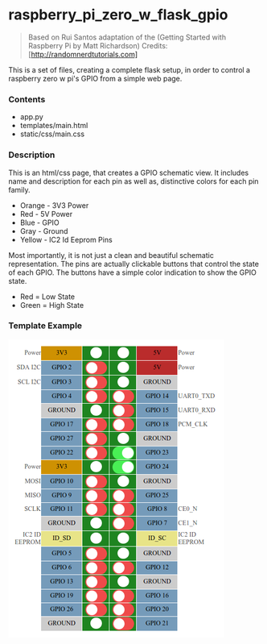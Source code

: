 # raspberry_pi_zero_w_flask_gpio

> Based on Rui Santos adaptation of the (Getting Started with Raspberry Pi by Matt Richardson)
> Credits: [http://randomnerdtutorials.com]

This is a set of files, creating a complete flask setup, in order to control a raspberry zero w pi's GPIO from a simple web page.

### Contents
* app.py
* templates/main.html
* static/css/main.css

### Description
This is an html/css page, that creates a GPIO schematic view. It includes name and description for each pin as well as, distinctive colors for each pin family.
* Orange - 3V3 Power
* Red - 5V Power
* Blue - GPIO 
* Gray - Ground
* Yellow - IC2 Id Eeprom Pins

Most importantly, it is not just a clean and beautiful schematic representation. The pins are actually clickable buttons that control the state of each GPIO. The buttons have a simple color indication to show the GPIO state.
- Red = Low State
- Green = High State

### Template Example
![GPIO](https://github.com/fzantalis/raspberry_pi_zero_w_flask_gpio/blob/master/gpio.png)
